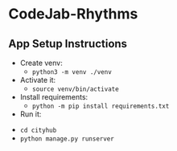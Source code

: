 # CodeJab-Rhythms

## App Setup Instructions

* Create venv:
  - `python3 -m venv ./venv`
* Activate it:
  - `source venv/bin/activate`
* Install requirements:
  - `python -m pip install requirements.txt`
* Run it:
- `cd cityhub`
- `python manage.py runserver`
